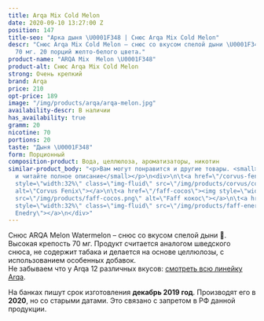 ```yaml
---
title: Arqa Mix Cold Melon
date: 2020-09-10 13:27:00 Z
position: 147
title-seo: "Арка дыня \U0001F348 | Снюс Arqa Mix Cold Melon"
descr: "Снюс Arqa Mix Cold Melon – снюс со вкусом спелой дыни \U0001F348. Крепость
  70 мг. 20 порций желто-белого цвета."
product-name: "ARQA Mix  Melon \U0001F348"
product-alt: Снюс Arqa Mix Cold Melon
strong: Очень крепкий
brand: Arqa
price: 210
opt-price: 189
image: "/img/products/arqa/arqa-melon.jpg"
availability-descr: В наличии
has_availability: true
gramm: 20
nicotine: 70
portions: 20
taste: "Дыня \U0001F348"
form: Порционный
composition-product: Вода, целлюлоза, ароматизаторы, никотин
similar-product_body: "<p>Вам могут понравится и другие товары. <small>Жмите на картинки
  и читайте полное описание</small></p>\n<div>\n\t<a href=\"/corvus-fenix-barberry\"><img
  style=\"width:32%\" class=\"img-fluid\" src=\"/img/products/corvus/corvus-fenix.png\"
  alt=\"Corvus Fenix\"></a>\n\t<a href=\"/faff-cocos\"><img style=\"width:32%\" class=\"img-fluid\"
  src=\"/img/products/faff-cocos.png\" alt=\"Faff кокос\"></a>\n\t<a href=\"/faff-snus-energy\"><img
  style=\"width:32%\" class=\"img-fluid\" src=\"/img/products/faff-energy.png\" alt=\"Faff
  Enedry\"></a>\n</div>"
---
```


Снюс ARQA Melon Watermelon – снюс со вкусом спелой дыни 🍈. Высокая крепость 70 мг. Продукт считается аналогом шведского снюса, не содержит табака и делается на основе целлюлозы, с использованием особенных добавок.<br>
Не забываем что у Arqa 12 различных вкусов: [смотреть всю линейку Arqa](/arqa).

На банках пишут срок изготовления **декабрь 2019 год**. Производят его в **2020**, но со старыми датами. Это связано с запретом в РФ данной продукции.